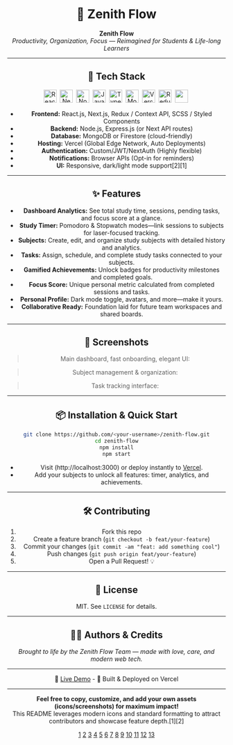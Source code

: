 <div align="center">

# 🌠 Zenith Flow

**Zenith Flow**  
_Productivity, Organization, Focus — Reimagined for Students & Life-long Learners_



***

## 🚀 Tech Stack

<p>
  <img src="https://cdn.jsdelivr.net/gh/devicons/devicon/icons/react/react-original.svg" height="30" title="React" />&nbsp;
  <img src="https://cdn.jsdelivr.net/gh/devicons/devicon/icons/nextjs/nextjs-line.svg" height="30" title="Next.js" />&nbsp;
  <img src="https://cdn.jsdelivr.net/gh/devicons/devicon/icons/nodejs/nodejs-original.svg" height="30" title="Node.js" />&nbsp;
  <img src="https://cdn.jsdelivr.net/gh/devicons/devicon/icons/javascript/javascript-original.svg" height="30" title="JavaScript" />&nbsp;
  <img src="https://cdn.jsdelivr.net/gh/devicons/devicon/icons/typescript/typescript-original.svg" height="30" title="TypeScript" />&nbsp;
  <img src="https://cdn.jsdelivr.net/gh/devicons/devicon/icons/mongodb/mongodb-original.svg" height="30" title="MongoDB" />&nbsp;
  <img src="https://cdn.jsdelivr.net/gh/devicons/devicon/icons/vercel/vercel-original.svg" height="30" title="Vercel" />&nbsp;
  <img src="https://cdn.jsdelivr.net/gh/devicons/devicon/icons/redux/redux-original.svg" height="30" title="Redux" />&nbsp;
  <img src="https://img.shields.io/badge/Hosting-Vercel-black?style=flat-square&logo=vercel" height="30" />&nbsp;
</p>

- **Frontend:** React.js, Next.js, Redux / Context API, SCSS / Styled Components
- **Backend:** Node.js, Express.js (or Next API routes)
- **Database:** MongoDB or Firestore (cloud-friendly)
- **Hosting:** Vercel (Global Edge Network, Auto Deployments)
- **Authentication:** Custom/JWT/NextAuth (Highly flexible)
- **Notifications:** Browser APIs (Opt-in for reminders)
- **UI:** Responsive, dark/light mode support[2][1]

***

## ✨ Features

- **Dashboard Analytics:** See total study time, sessions, pending tasks, and focus score at a glance.
- **Study Timer:** Pomodoro & Stopwatch modes—link sessions to subjects for laser-focused tracking.
- **Subjects:** Create, edit, and organize study subjects with detailed history and analytics.
- **Tasks:** Assign, schedule, and complete study tasks connected to your subjects.
- **Gamified Achievements:** Unlock badges for productivity milestones and completed goals.
- **Focus Score:** Unique personal metric calculated from completed sessions and tasks.
- **Personal Profile:** Dark mode toggle, avatars, and more—make it yours.
- **Collaborative Ready:** Foundation laid for future team workspaces and shared boards.

***

## 📸 Screenshots

> Main dashboard, fast onboarding, elegant UI:



> Subject management & organization:



> Task tracking interface:



***

## 📦 Installation & Quick Start

```bash
git clone https://github.com/<your-username>/zenith-flow.git
cd zenith-flow
npm install
npm start
```

- Visit (http://localhost:3000) or deploy instantly to [Vercel](https://vercel.com/).
- Add your subjects to unlock all features: timer, analytics, and achievements.

***

## 🛠 Contributing

1. Fork this repo
2. Create a feature branch (`git checkout -b feat/your-feature`)
3. Commit your changes (`git commit -am "feat: add something cool"`)
4. Push changes (`git push origin feat/your-feature`)
5. Open a Pull Request! 💡

***

## 📄 License

MIT. See `LICENSE` for details.

***

## 🧑‍💻 Authors & Credits

_Brought to life by the Zenith Flow Team — made with love, care, and modern web tech._

***

<div align="center">

🔗 [Live Demo](https://zenith-flow.vercel.app) -  🚀 Built & Deployed on Vercel

</div>

***

**Feel free to copy, customize, and add your own assets (icons/screenshots) for maximum impact!**  
This README leverages modern icons and standard formatting to attract contributors and showcase feature depth.[1][2]

[1](https://aizenith.vercel.app)
[2](https://himalayas.app/companies/vercel/tech-stack)
[3](https://tech-stack-self.vercel.app)
[4](https://community.vercel.com/t/what-is-your-preferred-tech-stack-for-projects-on-vercel/1052)
[5](https://zenith-main.vercel.app)
[6](https://zenith-client.vercel.app)
[7](https://community.vercel.com/t/hire-me-april-2025/7832)
[8](https://www.getfishtank.com/insights/what-is-vercel)
[9](https://vercel.com/docs/v0/workflows/full-stack-app)
[10](https://github.com/tauri-apps/awesome-tauri)
[11](https://vercel.com/solutions/web-apps)
[12](https://vercel.com)
[13](https://lablab.ai/apps/tech/vercel)
